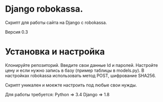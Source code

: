 # Django robokassa.
Скрипт для работы сайта на Django с robokassa.

Версия 0.3

# Установка и настройка
Клонируйте репозиторий.
Введите свои данные Id и паролей.
Настройте цену и если нужно запись в базу (пример таблицы в models.py).
В настройках robokassa использовать метод POST, шифрование SHA256.

Скрипт уникален и моежте настроить под любые свои нужды.

Для работы требуется:
Python => 3.4
Django => 1.8
